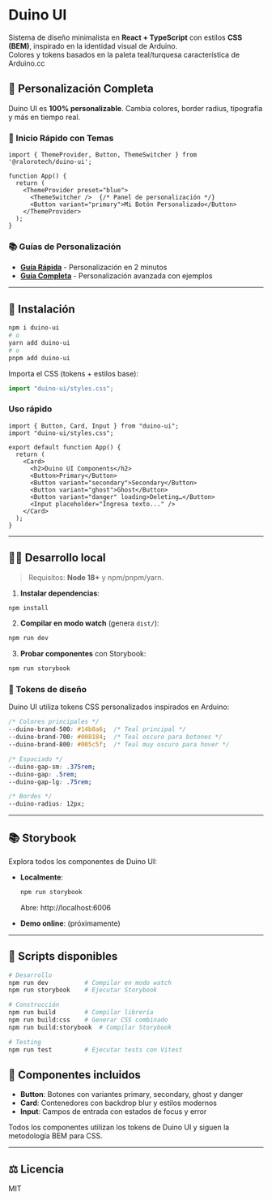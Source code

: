 # Duino UI

Sistema de diseño minimalista en **React + TypeScript** con estilos **CSS (BEM)**, inspirado en la identidad visual de Arduino.  
Colores y tokens basados en la paleta teal/turquesa característica de Arduino.cc

## 🎨 Personalización Completa

Duino UI es **100% personalizable**. Cambia colores, border radius, tipografía y más en tiempo real.

### 🚀 Inicio Rápido con Temas
```tsx
import { ThemeProvider, Button, ThemeSwitcher } from '@ralorotech/duino-ui';

function App() {
  return (
    <ThemeProvider preset="blue">
      <ThemeSwitcher />  {/* Panel de personalización */}
      <Button variant="primary">Mi Botón Personalizado</Button>
    </ThemeProvider>
  );
}
```

### 📚 Guías de Personalización
- **[Guía Rápida](./THEMING_QUICK_START.md)** - Personalización en 2 minutos
- **[Guía Completa](./CUSTOMIZATION.md)** - Personalización avanzada con ejemplos

---

## 🚀 Instalación

```bash
npm i duino-ui
# o
yarn add duino-ui
# o
pnpm add duino-ui
```

Importa el CSS (tokens + estilos base):

```ts
import "duino-ui/styles.css";
```

### Uso rápido

```tsx
import { Button, Card, Input } from "duino-ui";
import "duino-ui/styles.css";

export default function App() {
  return (
    <Card>
      <h2>Duino UI Components</h2>
      <Button>Primary</Button>
      <Button variant="secondary">Secondary</Button>
      <Button variant="ghost">Ghost</Button>
      <Button variant="danger" loading>Deleting…</Button>
      <Input placeholder="Ingresa texto..." />
    </Card>
  );
}
```

---

## 🧑‍💻 Desarrollo local

> Requisitos: **Node 18+** y npm/pnpm/yarn.

1) **Instalar dependencias**:

```bash
npm install
```

2) **Compilar en modo watch** (genera `dist/`):

```bash
npm run dev
```

3) **Probar componentes** con Storybook:

```bash
npm run storybook
```

### 🎨 Tokens de diseño

Duino UI utiliza tokens CSS personalizados inspirados en Arduino:

```css
/* Colores principales */
--duino-brand-500: #14b8a6;  /* Teal principal */
--duino-brand-700: #008184;  /* Teal oscuro para botones */
--duino-brand-800: #005c5f;  /* Teal muy oscuro para hover */

/* Espaciado */
--duino-gap-sm: .375rem;
--duino-gap: .5rem;
--duino-gap-lg: .75rem;

/* Bordes */
--duino-radius: 12px;
```

---

## 📚 Storybook

Explora todos los componentes de Duino UI:

- **Localmente**:
  ```bash
  npm run storybook
  ```
  Abre: http://localhost:6006

- **Demo online**: (próximamente)

---

## 🧩 Scripts disponibles

```bash
# Desarrollo
npm run dev          # Compilar en modo watch
npm run storybook    # Ejecutar Storybook

# Construcción
npm run build        # Compilar librería
npm run build:css    # Generar CSS combinado
npm run build:storybook  # Compilar Storybook

# Testing
npm run test         # Ejecutar tests con Vitest
```

## 🎯 Componentes incluidos

- **Button**: Botones con variantes primary, secondary, ghost y danger
- **Card**: Contenedores con backdrop blur y estilos modernos  
- **Input**: Campos de entrada con estados de focus y error

Todos los componentes utilizan los tokens de Duino UI y siguen la metodología BEM para CSS.

---

## ⚖️ Licencia
MIT

